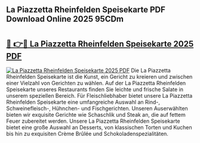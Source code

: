 ## La Piazzetta Rheinfelden Speisekarte PDF Download Online 2025 95CDm

# <h2><a href="http://gce8fvp.nevu.top/?p=La+Piazzetta+Rheinfelden+Speisekarte">🔗 👉🔴 La Piazzetta Rheinfelden Speisekarte 2025 PDF</a></h2>

[![La Piazzetta Rheinfelden Speisekarte 2025 PDF](https://i.imgur.com/dBaPXMq.png)](http://gce8fvp.nevu.top/?p=La+Piazzetta+Rheinfelden+Speisekarte)
Die La Piazzetta Rheinfelden Speisekarte ist die Kunst, ein Gericht zu kreieren und zwischen einer Vielzahl von Gerichten zu wählen. Auf der La Piazzetta Rheinfelden Speisekarte unseres Restaurants finden Sie leichte und frische Salate in unserem speziellen Bereich. Für Fleischliebhaber bietet unsere La Piazzetta Rheinfelden Speisekarte eine umfangreiche Auswahl an Rind-, Schweinefleisch-, Hühnchen- und Fischgerichten. Unseren Auserwählten bieten wir exquisite Gerichte wie Schaschlik und Steak an, die auf fettem Feuer zubereitet werden. Unsere La Piazzetta Rheinfelden Speisekarte bietet eine große Auswahl an Desserts, von klassischen Torten und Kuchen bis hin zu exquisiten Crème Brûlée und Schokoladenspezialitäten.
